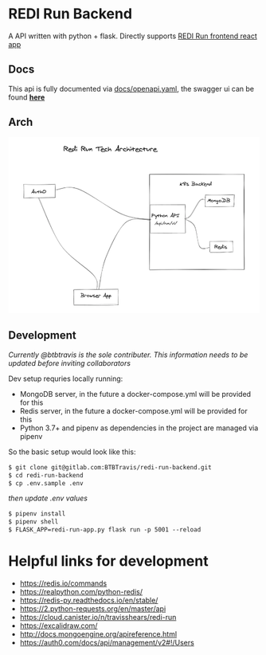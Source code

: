 # REDI Run Backend

A API written with python + flask. Directly supports [REDI Run frontend react app](https://github.com/redi-js-teachers/js_sprint_2020_final_project_khomtali)

## Docs

This api is fully documented via [docs/openapi.yaml](docs/openapi.yaml), the
swagger ui can be found
**[here](https://btbtravis.github.io/redi-run-api/)**

## Arch

![tech arch diagram](docs/redi_run_arch.png)

## Development

*Currently @btbtravis is the sole contributer. This information needs to be updated before inviting collaborators*

Dev setup requries locally running:

- MongoDB server, in the future a docker-compose.yml will be provided for this
- Redis server, in the future a docker-compose.yml will be provided for this
- Python 3.7+ and pipenv as dependencies in the project are managed via pipenv

So the basic setup would look like this:

```shell
$ git clone git@gitlab.com:BTBTravis/redi-run-backend.git
$ cd redi-run-backend
$ cp .env.sample .env
```
*then update .env values*
```shell
$ pipenv install
$ pipenv shell
$ FLASK_APP=redi-run-app.py flask run -p 5001 --reload
```

# Helpful links for development

- https://redis.io/commands
- https://realpython.com/python-redis/
- https://redis-py.readthedocs.io/en/stable/
- https://2.python-requests.org/en/master/api
- https://cloud.canister.io/n/travisshears/redi-run
- https://excalidraw.com/
- http://docs.mongoengine.org/apireference.html
- https://auth0.com/docs/api/management/v2#!/Users